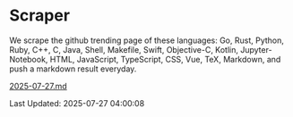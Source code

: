 # Scraper

We scrape the github trending page of these languages: Go, Rust, Python, Ruby, C++, C, Java, Shell, Makefile, Swift, Objective-C, Kotlin, Jupyter-Notebook, HTML, JavaScript, TypeScript, CSS, Vue, TeX, Markdown, and push a markdown result everyday.

[2025-07-27.md](https://github.com/yangwenmai/github-trending-backup/blob/master/2025-07-27.md)

Last Updated: 2025-07-27 04:00:08
